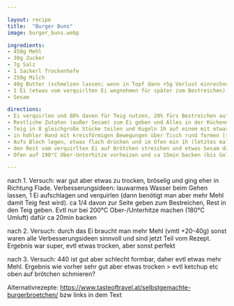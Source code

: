 ```yaml
---

layout: recipe
title:  "Burger Buns"
image: burger_buns.webp

ingredients:
- 450g Mehl
- 30g Zucker
- 7g Salz
- 1 Sackerl Trockenhefe
- 250g Milch
- 40g Butter (schmelzen lassen; wenn in Topf dann +5g Verlust einrechnen)
- 1 Ei (etwas vom verquirlten Ei wegnehmen für später zum Bestreichen)
- Sesam

directions:
- Ei verquirlen und 80% davon für Teig nutzen, 20% fürs Bestreichen aufheben
- Restliche Zutaten (außer Sesam) zum Ei geben und Alles in der Küchenmaschine mit Brotknethaken vermischen
- Teig in 8 gleichgroße Stücke teilen und Kugeln 1h auf einem mit etwas Mehl bestreuten Backpapier rasten lassen
- in hohler Hand mit kreisförmigen Bewegungen über Tisch rund formen [siehe Video](https://www.youtube.com/watch?v=HuNGR9Oxvug) (das "Zusammenfalten" ist vmtl nicht notwendig, wird auch so gut)
- Aufs Blech legen, etwas flach drüchen und im Ofen min 1h (letztes mal 2h und ist super aufgegangen) auf doppeltes Volumen gehen lassen (Ziel sind ca 9cm Durchmesser). Evtl ein Glas lauwarmes Wasser in den Ofen stellen damit der Teig weicher bleibt (Teig war weich aber ich weiß nicht 100%ig ob es vom Glas Wasser war, beim nächsten Versuch ohne Wasser war Teig etwas zu hart bzw trocken also evtl hilfts)
- den Rest vom verquirlten Ei auf Brötchen streichen und etwas Sesam darauf verteilen.
- Ofen auf 190°C Ober-Unterhitze vorheizen und ca 15min backen (bis Goldbraun) (letztes mal nach ca 12min 4 Brötchen zum Einfrieren rausgenommen > vmtl blöd weil dann Dampf weg ist, besser fertig machen und dann 4 Stk einfrieren)

---
```


nach 1. Versuch: war gut aber etwas zu trocken, bröselig und ging eher in Richtung Flade.
Verbesserungsideen: lauwarmes Wasser beim Gehen lassen, 1 Ei aufschlagen und verquirlen (dann benötigt man aber mehr Mehl damit Teig fest wird). ca 1/4 davon zur Seite geben zum Bestreichen, Rest in den  Teig geben. Evtl nur bei 200°C Ober-/Unterhitze machen (180°C Umluft) dafür ca 20min backen

nach 2. Versuch: durch das Ei braucht man mehr Mehl (vmtl +20-40g) sonst waren alle Verbesserungsideen sinnvoll und sind jetzt Teil vom Rezept. Ergebnis war super, evtl etwas trocken, aber sonst perfekt

nach 3. Versuch: 440 ist gut aber schlecht formbar, daher evtl etwas mehr Mehl. Ergebnis wie vorher sehr gut aber etwas trocken > evtl ketchup etc oben auf brötchen schmieren?

Alternativrezepte: https://www.tasteoftravel.at/selbstgemachte-burgerbroetchen/ bzw links in dem Text
